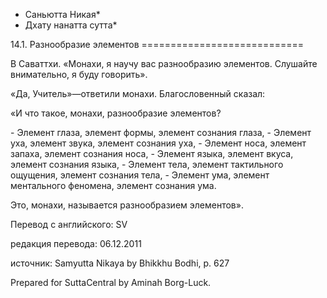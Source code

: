 * Саньютта Никая*
* Дхату нанатта сутта*

14\.1\. Разнообразие элементов
\=\=\=\=\=\=\=\=\=\=\=\=\=\=\=\=\=\=\=\=\=\=\=\=\=\=\=\=

В Саваттхи\. «Монахи, я научу вас разнообразию элементов\. Слушайте внимательно, я буду говорить»\.

«Да, Учитель»—ответили монахи\. Благословенный сказал:

«И что такое, монахи, разнообразие элементов?

\- Элемент глаза, элемент формы, элемент сознания глаза,
\- Элемент уха, элемент звука, элемент сознания уха,
\- Элемент носа, элемент запаха, элемент сознания носа,
\- Элемент языка, элемент вкуса, элемент сознания языка,
\- Элемент тела, элемент тактильного ощущения, элемент сознания тела,
\- Элемент ума, элемент ментального феномена, элемент сознания ума\.

Это, монахи, называется разнообразием элементов»\.

Перевод с английского: SV

редакция перевода: 06\.12\.2011

источник: Samyutta Nikaya by Bhikkhu Bodhi, p\. 627

Prepared for SuttaCentral by Aminah Borg\-Luck\.
